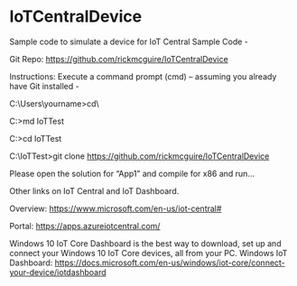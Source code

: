 # IoTCentralDevice
Sample code to simulate a device for IoT Central
Sample Code -  

Git Repo:
https://github.com/rickmcguire/IoTCentralDevice

Instructions:
Execute a command prompt (cmd) – assuming you already have Git installed -

C:\Users\yourname>cd\

C:\>md IoTTest

C:\>cd IoTTest

C:\IoTTest>git clone https://github.com/rickmcguire/IoTCentralDevice

Please open the solution for “App1” and compile for x86 and run… 

Other links on IoT Central and IoT Dashboard.

Overview:
https://www.microsoft.com/en-us/iot-central#
 
Portal:
https://apps.azureiotcentral.com/

Windows 10 IoT Core Dashboard is the best way to download, set up and connect your Windows 10 IoT Core devices, all from your PC.
Windows IoT Dashboard:
https://docs.microsoft.com/en-us/windows/iot-core/connect-your-device/iotdashboard



